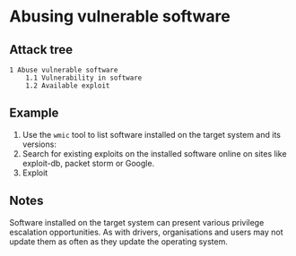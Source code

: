 # Abusing vulnerable software

## Attack tree

```text
1 Abuse vulnerable software
    1.1 Vulnerability in software
    1.2 Available exploit
```

## Example

1. Use the `wmic` tool to list software installed on the target system and its versions:
2. Search for existing exploits on the installed software online on sites like exploit-db, packet storm or Google.
3. Exploit

## Notes

Software installed on the target system can present various privilege escalation opportunities. As with drivers, 
organisations and users may not update them as often as they update the operating system. 